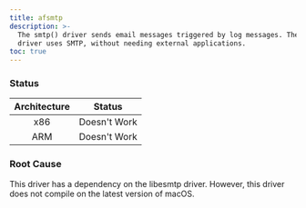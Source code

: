 ```yaml
---
title: afsmtp
description: >-
  The smtp() driver sends email messages triggered by log messages. The smtp()
  driver uses SMTP, without needing external applications.
toc: true
---
```


### Status

| Architecture |    Status    |
| :----------: | :----------: |
|      x86     | Doesn't Work |
|      ARM     | Doesn't Work |

### Root Cause

This driver has a dependency on the libesmtp driver. However, this driver does not compile on the latest version of macOS.
